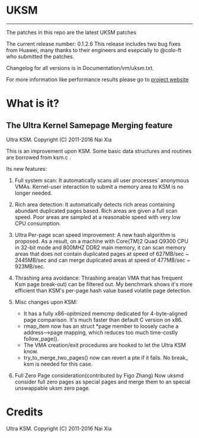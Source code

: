 # UKSM 
----------------------------------------------------
The patches in this repo are the latest UKSM patches

The current release number: 0.1.2.6
This release includes two bug fixes from Huawei, many thanks to their engineers and esepcially to @colo-ft who submitted the patches.

Changelog for all versions is in Documentation/vm/uksm.txt. 

For more information like performance results please go to [project website](http://kerneldedup.org)

# What is it?

The Ultra Kernel Samepage Merging feature
----------------------------------------------

Ultra KSM. Copyright (C) 2011-2016 Nai Xia

This is an improvement upon KSM. Some basic data structures and routines
are borrowed from ksm.c .

Its new features:

1. Full system scan:
     It automatically scans all user processes' anonymous VMAs. Kernel-user
     interaction to submit a memory area to KSM is no longer needed.

2. Rich area detection:
     It automatically detects rich areas containing abundant duplicated
     pages based. Rich areas are given a full scan speed. Poor areas are
     sampled at a reasonable speed with very low CPU consumption.

3. Ultra Per-page scan speed improvement:
     A new hash algorithm is proposed. As a result, on a machine with
     Core(TM)2 Quad Q9300 CPU in 32-bit mode and 800MHZ DDR2 main memory, it
     can scan memory areas that does not contain duplicated pages at speed of
     627MB/sec ~ 2445MB/sec and can merge duplicated areas at speed of
     477MB/sec ~ 923MB/sec.

4. Thrashing area avoidance:
     Thrashing area(an VMA that has frequent Ksm page break-out) can be
     filtered out. My benchmark shows it's more efficient than KSM's per-page
     hash value based volatile page detection.


5. Misc changes upon KSM:
     * It has a fully x86-opitmized memcmp dedicated for 4-byte-aligned page
       comparison. It's much faster than default C version on x86.
     * rmap_item now has an struct *page member to loosely cache a
       address-->page mapping, which reduces too much time-costly
       follow_page().
     * The VMA creation/exit procedures are hooked to let the Ultra KSM know.
     * try_to_merge_two_pages() now can revert a pte if it fails. No break_
       ksm is needed for this case.

6. Full Zero Page consideration(contributed by Figo Zhang)
   Now uksmd consider full zero pages as special pages and merge them to an
   special unswappable uksm zero page.

# Credits

Ultra KSM. Copyright (C) 2011-2016 Nai Xia
